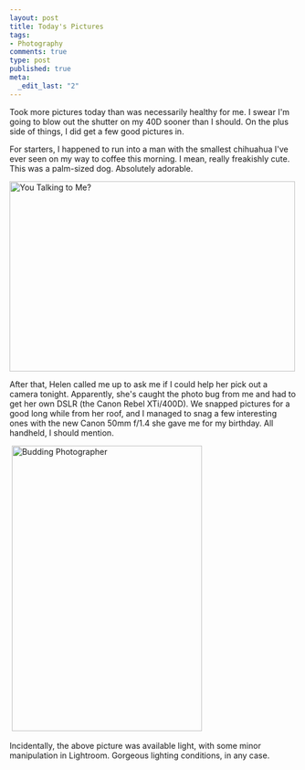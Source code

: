 ```yaml
--- 
layout: post
title: Today's Pictures
tags: 
- Photography
comments: true
type: post
published: true
meta: 
  _edit_last: "2"
---
```

Took more pictures today than was necessarily healthy for me. I swear I'm going to blow out the shutter on my 40D sooner than I should. On the plus side of things, I did get a few good pictures in. 

For starters, I happened to run into a man with the smallest chihuahua I've ever seen on my way to coffee this morning. I mean, really freakishly cute. This was a palm-sized dog. Absolutely adorable.

<a title="You Talking to Me? by aaronbrethorst, on Flickr" href="http://www.flickr.com/photos/aaronbrethorst/2647433700/"><img src="http://farm4.static.flickr.com/3261/2647433700_63e3fba36e.jpg" alt="You Talking to Me?" width="500" height="333" /></a>

After that, Helen called me up to ask me if I could help her pick out a camera tonight. Apparently, she's caught the photo bug from me and had to get her own DSLR (the Canon Rebel XTi/400D). We snapped pictures for a good long while from her roof, and I managed to snag a few interesting ones with the new Canon 50mm f/1.4 she gave me for my birthday. All handheld, I should mention.

 <a href="http://www.flickr.com/photos/aaronbrethorst/2648449467/" title="Budding Photographer by aaronbrethorst, on Flickr"><img src="http://farm4.static.flickr.com/3216/2648449467_3d98d9e249.jpg" width="333" height="500" alt="Budding Photographer" /></a>

Incidentally, the above picture was available light, with some minor manipulation in Lightroom. Gorgeous lighting conditions, in any case.
